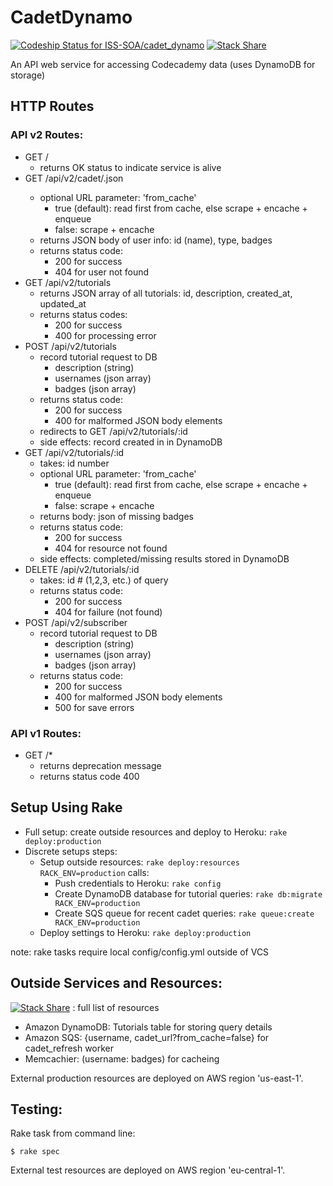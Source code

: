 # CadetDynamo
[![Codeship Status for ISS-SOA/cadet_dynamo](https://codeship.com/projects/55bae420-8357-0132-6ce1-366b1854f7f3/status?branch=master)](https://codeship.com/projects/58109)
[![Stack Share](http://img.shields.io/badge/tech-stack-0690fa.svg?style=flat)](http://stackshare.io/soumyaray/cadetdynamo)

An API web service for accessing Codecademy data (uses DynamoDB for storage)

## HTTP Routes
### API v2 Routes:
- GET /
  - returns OK status to indicate service is alive
- GET /api/v2/cadet/<username>.json
  - optional URL parameter: 'from_cache'
    - true (default): read first from cache, else scrape + encache + enqueue
    - false: scrape + encache
  - returns JSON body of user info: id (name), type, badges
  - returns status code:
    - 200 for success
    - 404 for user not found
- GET /api/v2/tutorials
  - returns JSON array of all tutorials: id, description, created_at, updated_at
  - returns status codes:
    - 200 for success
    - 400 for processing error
- POST /api/v2/tutorials
  - record tutorial request to DB
    - description (string)
    - usernames (json array)
    - badges (json array)
  - returns status code:
    - 200 for success
    - 400 for malformed JSON body elements
  - redirects to GET /api/v2/tutorials/:id
  - side effects: record created in in DynamoDB
- GET /api/v2/tutorials/:id
  - takes: id number
  - optional URL parameter: 'from_cache'
      - true (default): read first from cache, else scrape + encache + enqueue
      - false: scrape + encache
  - returns body: json of missing badges
  - returns status code:
    - 200 for success
    - 404 for resource not found
  - side effects: completed/missing results stored in DynamoDB
- DELETE /api/v2/tutorials/:id
  - takes: id # (1,2,3, etc.) of query
  - returns status code:
    - 200 for success
    - 404 for failure (not found)
- POST /api/v2/subscriber
  - record tutorial request to DB
    - description (string)
    - usernames (json array)
    - badges (json array)
  - returns status code:
    - 200 for success
    - 400 for malformed JSON body elements
    - 500 for save errors

### API v1 Routes:
- GET /*
  - returns deprecation message
  - returns status code 400


## Setup Using Rake
- Full setup: create outside resources and deploy to Heroku:
  `rake deploy:production`
- Discrete setups steps:
  - Setup outside resources: `rake deploy:resources RACK_ENV=production` calls:
    - Push credentials to Heroku:
      `rake config`
    - Create DynamoDB database for tutorial queries:
      `rake db:migrate RACK_ENV=production`
    - Create SQS queue for recent cadet queries:
      `rake queue:create RACK_ENV=production`
  - Deploy settings to Heroku:
    `rake deploy:production`

note: rake tasks require local config/config.yml outside of VCS


## Outside Services and Resources:
[![Stack Share](http://img.shields.io/badge/tech-stack-0690fa.svg?style=flat)](http://stackshare.io/soumyaray/cadetdynamo) : full list of resources

- Amazon DynamoDB: Tutorials table for storing query details
- Amazon SQS: {username, cadet_url?from_cache=false} for cadet_refresh worker
- Memcachier: (username: badges) for cacheing

External production resources are deployed on AWS region 'us-east-1'.


## Testing:

Rake task from command line:

    $ rake spec

External test resources are deployed on AWS region 'eu-central-1'.
